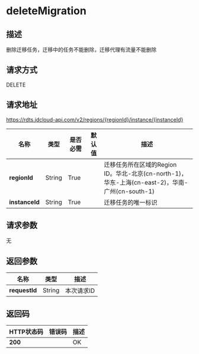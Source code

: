 # deleteMigration


## 描述
删除迁移任务，迁移中的任务不能删除，迁移代理有流量不能删除

## 请求方式
DELETE

## 请求地址
https://rdts.jdcloud-api.com/v2/regions/{regionId}/instance/{instanceId}

|名称|类型|是否必需|默认值|描述|
|---|---|---|---|---|
|**regionId**|String|True| |迁移任务所在区域的Region ID。华北-北京(cn-north-1)，华东-上海(cn-east-2)，华南-广州(cn-south-1)|
|**instanceId**|String|True| |迁移任务的唯一标识|

## 请求参数
无


## 返回参数
|名称|类型|描述|
|---|---|---|
|**requestId**|String|本次请求ID|


## 返回码
|HTTP状态码|错误码|描述|
|---|---|---|
|**200**||OK|
